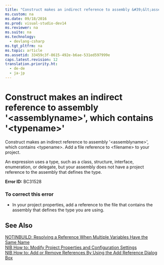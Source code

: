 ```yaml
---
title: "Construct makes an indirect reference to assembly &#39;&lt;assemblyname&gt;&#39;, which contains &#39;&lt;typename&gt;&#39;"
ms.custom: na
ms.date: 09/18/2016
ms.prod: visual-studio-dev14
ms.reviewer: na
ms.suite: na
ms.technology: 
  - devlang-csharp
ms.tgt_pltfrm: na
ms.topic: article
ms.assetid: 33459c3f-8615-492e-b6ae-531ed597999e
caps.latest.revision: 12
translation.priority.ht: 
  - de-de
  - ja-jp
---
```

# Construct makes an indirect reference to assembly &#39;&lt;assemblyname&gt;&#39;, which contains &#39;&lt;typename&gt;&#39;
Construct makes an indirect reference to assembly '<assemblyname\>', which contains <typename\>. Add a file reference to <filename\> to your project.  
  
 An expression uses a type, such as a class, structure, interface, enumeration, or delegate, but your assembly does not have a project reference to the assembly that defines the type.  
  
 **Error ID:** BC31528  
  
### To correct this error  
  
-   In your project properties, add a reference to the file that contains the assembly that defines the type you are using.  
  
## See Also  
 [NOTINBUILD: Resolving a Reference When Multiple Variables Have the Same Name](assetId:///9601e39f-1911-44e1-ace5-3f6e090408b9)   
 [NIB How to: Modify Project Properties and Configuration Settings](assetId:///e7184bc5-2f2b-4b4f-aa9a-3ecfcbc48b67)   
 [NIB How to: Add or Remove References By Using the Add Reference Dialog Box](assetId:///3bd75d61-f00c-47c0-86a2-dd1f20e231c9)